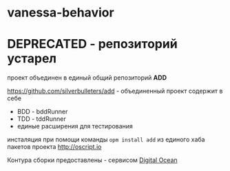 ﻿# vanessa-behavior

# DEPRECATED - репозиторий устарел

проект объединен в единый общий репозиторий **ADD**

https://github.com/silverbulleters/add - объединенный проект содержит в себе

* BDD - bddRunner
* TDD - tddRunner
* единые расширения для тестирования

инсталяция при помощи команды `opm install add` из единого хаба пакетов проекта http://oscript.io

Контура сборки предоставлены - сервисом [Digital Ocean](https://m.do.co/c/2a3a0769ac84)
